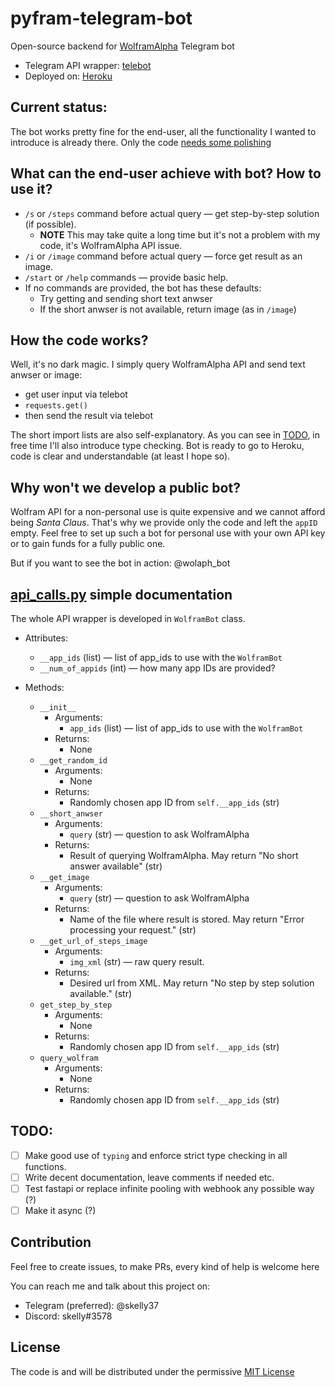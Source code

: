# pyfram-telegram-bot
Open-source backend for [WolframAlpha](https://wolframalpha.com) Telegram bot

- Telegram API wrapper: [telebot](https://github.com/eternnoir/pyTelegramBotAPI)
- Deployed on: [Heroku](https://heorku.com)

## Current status:
The bot works pretty fine for the end-user, all the functionality I wanted to introduce is already there. Only the code [needs some polishing](#todo)

## What can the end-user achieve with bot? How to use it?
- `/s` or `/steps` command before actual query — get step-by-step solution (if possible).
  - **NOTE** This may take quite a long time but it's not a problem with my code, it's WolframAlpha API issue. 
- `/i` or `/image` command before actual query — force get result as an image.
- `/start` or `/help` commands — provide basic help.
- If no commands are provided, the bot has these defaults:
  - Try getting and sending short text anwser
  - If the short anwser is not available, return image (as in `/image`)

## How the code works?
Well, it's no dark magic. I simply query WolframAlpha API and send text anwser or image:
  - get user input via telebot
  - `requests.get()`
  - then send the result via telebot

The short import lists are also self-explanatory. As you can see in [TODO](#todo), in free time I'll also introduce type checking. Bot is ready to go to Heroku, code is clear and understandable (at least I hope so).

## Why won't we develop a public bot?
Wolfram API for a non-personal use is quite expensive and we cannot afford being *Santa Claus*. That's why we provide only the code and left the `appID` empty. Feel free to set up such a bot for personal use with your own API key or to gain funds for a fully public one.

But if you want to see the bot in action: @wolaph_bot

## [api_calls.py](https://github.com/skelly37/pyfram-telegram-bot/blob/main/api_calls.py) simple documentation
The whole API wrapper is developed in `WolframBot` class. 

- Attributes:
  - `__app_ids` (list) — list of app_ids to use with the `WolframBot`  
  - `__num_of_appids` (int) — how many app IDs are provided?

- Methods:
  - `__init__`
    - Arguments:
      - `app_ids` (list) — list of app_ids to use with the `WolframBot`
    - Returns:
      - None    
  - `__get_random_id`
    - Arguments:
      - None
    - Returns:
      - Randomly chosen app ID from `self.__app_ids` (str)
  - `__short_anwser`
    - Arguments:
      - `query` (str) — question to ask WolframAlpha
    - Returns:
      - Result of querying WolframAlpha. May return "No short answer available" (str)
  - `__get_image`
    - Arguments:
      - `query` (str) — question to ask WolframAlpha
    - Returns:
      - Name of the file where result is stored. May return "Error processing your request." (str)
  - `__get_url_of_steps_image`
    - Arguments:
      - `img_xml` (str) — raw query result.
    - Returns:
      - Desired url from XML. May return "No step by step solution available." (str)
  - `get_step_by_step`
    - Arguments:
      - None
    - Returns:
      - Randomly chosen app ID from `self.__app_ids` (str)
  - `query_wolfram`
    - Arguments:
      - None
    - Returns:
      - Randomly chosen app ID from `self.__app_ids` (str)



## TODO:
- [ ] Make good use of `typing` and enforce strict type checking in all functions.
- [ ] Write decent documentation, leave comments if needed etc.
- [ ] Test fastapi or replace infinite pooling with webhook any possible way (?)
- [ ] Make it async (?)

## Contribution
Feel free to create issues, to make PRs, every kind of help is welcome here

You can reach me and talk about this project on:
- Telegram (preferred): @skelly37
- Discord: skelly#3578

## License
The code is and will be distributed under the permissive [MIT License](https://github.com/skelly37/pyfram-telegram-bot/blob/main/LICENSE)
